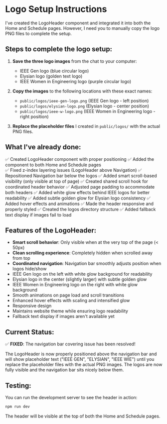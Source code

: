 # Logo Setup Instructions

I've created the LogoHeader component and integrated it into both the Home and Schedule pages. However, I need you to manually copy the logo PNG files to complete the setup.

## Steps to complete the logo setup:

1. **Save the three logo images** from the chat to your computer:
   - IEEE Gen logo (blue circular logo)
   - Elysian logo (golden text logo)  
   - IEEE Women in Engineering logo (purple circular logo)

2. **Copy the images** to the following locations with these exact names:
   - `public/logos/ieee-gen-logo.png` (IEEE Gen logo - left position)
   - `public/logos/elysian-logo.png` (Elysian logo - center position)
   - `public/logos/ieee-w-logo.png` (IEEE Women in Engineering logo - right position)

3. **Replace the placeholder files** I created in `public/logos/` with the actual PNG files.

## What I've already done:

✅ Created LogoHeader component with proper positioning
✅ Added the component to both Home and Schedule pages  
✅ Fixed z-index layering issues (LogoHeader above Navigation)
✅ Repositioned Navigation bar below the logos
✅ Added smart scroll-based visibility (only visible at top of page)
✅ Created shared scroll hook for coordinated header behavior
✅ Adjusted page padding to accommodate both headers
✅ Added white glow effects behind IEEE logos for better readability
✅ Added subtle golden glow for Elysian logo consistency
✅ Added hover effects and animations
✅ Made the header responsive and properly styled
✅ Created the logos directory structure
✅ Added fallback text display if images fail to load

## Features of the LogoHeader:

- **Smart scroll behavior**: Only visible when at the very top of the page (< 50px)
- **Clean scrolling experience**: Completely hidden when scrolled away from top
- **Coordinated navigation**: Navigation bar smoothly adjusts position when logos hide/show
- IEEE Gen logo on the left with white glow background for readability
- Elysian logo in the center (slightly larger) with subtle golden glow
- IEEE Women in Engineering logo on the right with white glow background
- Smooth animations on page load and scroll transitions
- Enhanced hover effects with scaling and intensified glow
- Responsive design
- Maintains website theme while ensuring logo readability
- Fallback text display if images aren't available yet

## Current Status:

✅ **FIXED**: The navigation bar covering issue has been resolved!

The LogoHeader is now properly positioned above the navigation bar and will show placeholder text ("IEEE GEN", "ELYSIAN", "IEEE WIE") until you replace the placeholder files with the actual PNG images. The logos are now fully visible and the navigation bar sits nicely below them.

## Testing:

You can run the development server to see the header in action:
```bash
npm run dev
```

The header will be visible at the top of both the Home and Schedule pages.